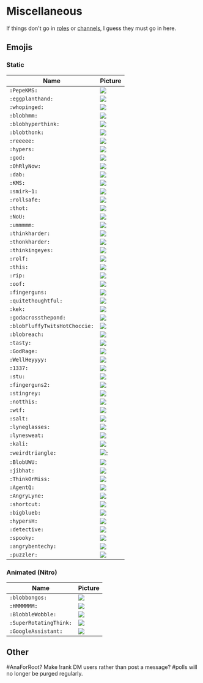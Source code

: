 # Miscellaneous

If things don't go in [roles](/ROLES.md) or [channels](/CHANNELS.md), I guess they must go in here.

## Emojis

### Static
Name | Picture
--- | ---
`:PepeKMS:` | ![](https://cdn.discordapp.com/emojis/450062460074852362.png?v=1)
`:eggplanthand:` | ![](https://cdn.discordapp.com/emojis/450062477393395712.png?v=1)
`:whopinged:` | ![](https://cdn.discordapp.com/emojis/450062492014739457.png?v=1)
`:blobhmm:` | ![](https://cdn.discordapp.com/emojis/450063616876609546.png?v=1)
`:blobhyperthink:` | ![](https://cdn.discordapp.com/emojis/450063618306867200.png?v=1)
`:blobthonk:` | ![](https://cdn.discordapp.com/emojis/450063618902458415.png?v=1)
`:reeeee:` | ![](https://cdn.discordapp.com/emojis/450063621037228044.png?v=1)
`:hypers:` | ![](https://cdn.discordapp.com/emojis/450063621385355265.png?v=1)
`:god:` | ![](https://cdn.discordapp.com/emojis/450068990799380501.png?v=1)
`:OhRlyNow:` | ![](https://cdn.discordapp.com/emojis/450068991210160129.png?v=1)
`:dab:` | ![](https://cdn.discordapp.com/emojis/450068991222874114.png?v=1)
`:KMS:` | ![](https://cdn.discordapp.com/emojis/450068991252103168.png?v=1)
`:smirk~1:` | ![](https://cdn.discordapp.com/emojis/450068991579258880.png?v=1)
`:rollsafe:` | ![](https://cdn.discordapp.com/emojis/450068991990300672.png?v=1)
`:thot:` | ![](https://cdn.discordapp.com/emojis/450068992204210195.png?v=1)
`:NoU:` | ![](https://cdn.discordapp.com/emojis/450068992284164106.png?v=1)
`:ummmmm:` | ![](https://cdn.discordapp.com/emojis/450068992522977293.png?v=1)
`:thinkharder:` | ![](https://cdn.discordapp.com/emojis/450068992594411521.png?v=1)
`:thonkharder:` | ![](https://cdn.discordapp.com/emojis/450068992762183690.png?v=1)
`:thinkingeyes:` | ![](https://cdn.discordapp.com/emojis/450068992770703360.png?v=1)
`:rolf:` | ![](https://cdn.discordapp.com/emojis/450068992850264104.png?v=1)
`:this:` | ![](https://cdn.discordapp.com/emojis/450070223278702592.png?v=1)
`:rip:` | ![](https://cdn.discordapp.com/emojis/450070223660253184.png?v=1)
`:oof:` | ![](https://cdn.discordapp.com/emojis/450084741421465633.png?v=1)
`:fingerguns:` | ![](https://cdn.discordapp.com/emojis/450243028758822922.png?v=1)
`:quitethoughtful:` | ![](https://cdn.discordapp.com/emojis/450657080995741712.png?v=1)
`:kek:` | ![](https://cdn.discordapp.com/emojis/450657081180291074.png?v=1)
`:godacrossthepond:` | ![](https://cdn.discordapp.com/emojis/451069985582743572.png?v=1)
`:blobFluffyTwitsHotChoccie:` | ![](https://cdn.discordapp.com/emojis/451474199102619650.png?v=1)
`:blobreach:` | ![](https://cdn.discordapp.com/emojis/451474202369851393.png?v=1)
`:tasty:` | ![](https://cdn.discordapp.com/emojis/452550290663538698.png?v=1)
`:GodRage:` | ![](https://cdn.discordapp.com/emojis/454040154957676544.png?v=1)
`:WellHeyyyy:` | ![](https://cdn.discordapp.com/emojis/454040783146975233.png?v=1)
`:1337:` | ![](https://cdn.discordapp.com/emojis/462971816042954752.png?v=1)
`:stu:` | ![](https://cdn.discordapp.com/emojis/467145409479835648.png?v=1)
`:fingerguns2:` | ![](https://cdn.discordapp.com/emojis/484150774373285888.png?v=1)
`:stingrey:` | ![](https://cdn.discordapp.com/emojis/485488179160416256.png?v=1)
`:notthis:` | ![](https://cdn.discordapp.com/emojis/485489378999926794.png?v=1)
`:wtf:` | ![](https://cdn.discordapp.com/emojis/499160491306909696.png?v=1)
`:salt:` | ![](https://cdn.discordapp.com/emojis/502727303692943370.png?v=1)
`:lyneglasses:` | ![](https://cdn.discordapp.com/emojis/504312953885949962.png?v=1)
`:lynesweat:` | ![](https://cdn.discordapp.com/emojis/504313941518843914.png?v=1)
`:kali:` | ![](https://cdn.discordapp.com/emojis/506535944707637268.png?v=1)
`:weirdtriangle:` | ![](https://cdn.discordapp.com/emojis/507880989289349121.png?v=1):
`:BlobUWU:` | ![](https://cdn.discordapp.com/emojis/511145947481374730.png?v=1)
`:jibhat:` | ![](https://cdn.discordapp.com/emojis/514133131784224799.png?v=1)
`:ThinkOrMiss:` | ![](https://cdn.discordapp.com/emojis/517672413450993664.png?v=1)
`:AgentQ:` | ![](https://cdn.discordapp.com/emojis/542394754181103626.png?v=1)
`:AngryLyne:` | ![](https://cdn.discordapp.com/emojis/542429651667255356.png?v=1)
`:shortcut:` | ![](https://cdn.discordapp.com/emojis/575027113740992537.png?v=1)
`:bigblueb:` | ![](https://cdn.discordapp.com/emojis/623786532733583380.png?v=1)
`:hypersH:` | ![](https://cdn.discordapp.com/emojis/623927399167426573.png?v=1)
`:detective:` | ![](https://cdn.discordapp.com/emojis/624955983382183951.png?v=1)
`:spooky:` | ![](https://cdn.discordapp.com/emojis/627973874096537601.png?v=1)
`:angrybentechy:` | ![](https://cdn.discordapp.com/emojis/628694213105811466.png?v=1)
`:puzzler:` | ![](https://cdn.discordapp.com/emojis/633023783074136074.png?v=1)


### Animated (Nitro)
Name | Picture
--- | ---
`:blobbongos:` | ![](https://cdn.discordapp.com/emojis/524651455202852864.gif?v=1)
`:HMMMMMM:` | ![](https://cdn.discordapp.com/emojis/529951282228887562.gif?v=1)
`:BlobbleWobble:` | ![](https://cdn.discordapp.com/emojis/573579518980390914.gif?v=1)
`:SuperRotatingThink:` | ![](https://cdn.discordapp.com/emojis/573579519433113610.gif?v=1)
`:GoogleAssistant:` | ![](https://cdn.discordapp.com/emojis/573579519638634526.gif?v=1)

## Other
#AnaForRoot?
Make !rank DM users rather than post a message?
\#polls will no longer be purged regularly.
